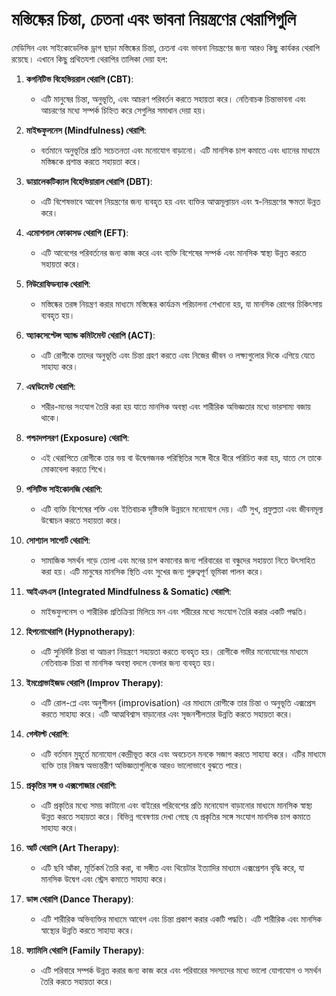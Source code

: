 # মস্তিষ্কের চিন্তা, চেতনা এবং ভাবনা নিয়ন্ত্রণের থেরাপিগুলি

মেডিসিন এবং সাইকোডেলিক ড্রাগ ছাড়া মস্তিষ্কের চিন্তা, চেতনা এবং ভাবনা নিয়ন্ত্রণের জন্য আরও কিছু কার্যকর থেরাপি রয়েছে। এখানে কিছু প্রথিতযশা থেরাপির তালিকা দেয়া হল:

1. **কগনিটিভ বিহেভিয়রাল থেরাপি (CBT)**:
   - এটি মানুষের চিন্তা, অনুভূতি, এবং আচরণ পরিবর্তন করতে সহায়তা করে। নেতিবাচক চিন্তাভাবনা এবং আচরণের মধ্যে সম্পর্ক চিহ্নিত করে সেগুলির সমাধান দেয়া হয়।

2. **মাইন্ডফুলনেস (Mindfulness) থেরাপি**:
   - বর্তমানে অনুভূতির প্রতি সচেতনতা এবং মনোযোগ বাড়ানো। এটি মানসিক চাপ কমাতে এবং ধ্যানের মাধ্যমে মস্তিষ্ককে প্রশান্ত করতে সহায়তা করে।

3. **ডায়ালেকটিক্যাল বিহেভিয়ারাল থেরাপি (DBT)**:
   - এটি বিশেষভাবে আবেগ নিয়ন্ত্রণের জন্য ব্যবহৃত হয় এবং ব্যক্তির আত্মমূল্যায়ন এবং স্ব-নিয়ন্ত্রণের ক্ষমতা উন্নত করে।

4. **এমোশনাল ফোকাসড থেরাপি (EFT)**:
   - এটি আবেগের পরিবর্তনের জন্য কাজ করে এবং ব্যক্তি বিশেষের সম্পর্ক এবং মানসিক স্বাস্থ্য উন্নত করতে সহায়তা করে।

5. **নিউরোফিডব্যাক থেরাপি**:
   - মস্তিষ্কের তরঙ্গ নিয়ন্ত্রণ করার মাধ্যমে মস্তিষ্কের কার্যক্রম পরিচালনা শেখানো হয়, যা মানসিক রোগের চিকিৎসায় ব্যবহৃত হয়।

6. **অ্যাকসেপ্টেন্স অ্যান্ড কমিটমেন্ট থেরাপি (ACT)**:
   - এটি রোগীকে তাদের অনুভূতি এবং চিন্তা গ্রহণ করতে এবং নিজের জীবন ও লক্ষ্যগুলোর দিকে এগিয়ে যেতে সাহায্য করে।

7. **এম্বডিমেন্ট থেরাপি**:
   - শরীর-মনের সংযোগ তৈরি করা হয় যাতে মানসিক অবস্থা এবং শারীরিক অভিজ্ঞতার মধ্যে ভারসাম্য বজায় থাকে।

8. **পশ্চাদপসরণ (Exposure) থেরাপি**:
   - এই থেরাপিতে রোগীকে তার ভয় বা উদ্বেগজনক পরিস্থিতির সঙ্গে ধীরে ধীরে পরিচিত করা হয়, যাতে সে তাকে মোকাবেলা করতে শিখে।

9. **পসিটিভ সাইকোলজি থেরাপি**:
   - এটি ব্যক্তি বিশেষের শক্তি এবং ইতিবাচক দৃষ্টিভঙ্গি উন্নয়নে মনোযোগ দেয়। এটি সুখ, প্রফুল্লতা এবং জীবনমূল্য উন্মোচন করতে সহায়তা করে।

10. **সোশ্যাল সাপোর্ট থেরাপি**:
    - সামাজিক সমর্থন গড়ে তোলা এবং মনের চাপ কমানোর জন্য পরিবারের বা বন্ধুদের সহায়তা নিতে উৎসাহিত করা হয়। এটি মানুষের মানসিক স্থিতি এবং সুখের জন্য গুরুত্বপূর্ণ ভূমিকা পালন করে।

11. **আইএমএস (Integrated Mindfulness & Somatic) থেরাপি**:
    - মাইন্ডফুলনেস ও শারীরিক প্রতিক্রিয়া মিলিয়ে মন এবং শরীরের মধ্যে সংযোগ তৈরি করার একটি পদ্ধতি।

12. **হিপনোথেরাপি (Hypnotherapy)**:
    - এটি সুনির্দিষ্ট চিন্তা বা আচরণ নিয়ন্ত্রণে সহায়তা করতে ব্যবহৃত হয়। রোগীকে গভীর মনোযোগের মাধ্যমে নেতিবাচক চিন্তা বা মানসিক অবস্থা বদলে ফেলার জন্য ব্যবহৃত হয়।

13. **ইমপ্রোভাইজড থেরাপি (Improv Therapy)**:
    - এটি রোল-প্লে এবং অনুশীলন (improvisation) এর মাধ্যমে রোগীকে তার চিন্তা ও অনুভূতি এক্সপ্রেস করতে সাহায্য করে। এটি আত্মবিশ্বাস বাড়ানোর এবং সৃজনশীলতার উন্নতি করতে সহায়তা করে।

14. **গেস্টাল্ট থেরাপি**:
    - এটি বর্তমান মুহূর্তে মনোযোগ কেন্দ্রীভূত করে এবং অবচেতন মনকে সজাগ করতে সাহায্য করে। এটির মাধ্যমে ব্যক্তি তার নিজস্ব অভ্যন্তরীণ অভিজ্ঞতাগুলিকে আরও ভালোভাবে বুঝতে পারে।

15. **প্রকৃতির সঙ্গ ও এক্সপোজার থেরাপি**:
    - এটি প্রকৃতির মধ্যে সময় কাটানো এবং বাইরের পরিবেশের প্রতি মনোযোগ বাড়ানোর মাধ্যমে মানসিক স্বাস্থ্য উন্নত করতে সহায়তা করে। বিভিন্ন গবেষণায় দেখা গেছে যে প্রকৃতির সঙ্গে সংযোগ মানসিক চাপ কমাতে সাহায্য করে।

16. **আর্ট থেরাপি (Art Therapy)**:
    - এটি ছবি আঁকা, মূর্তিকর্ম তৈরি করা, বা সঙ্গীত এবং থিয়েটার ইত্যাদির মাধ্যমে এক্সপ্রেশন বৃদ্ধি করে, যা মানসিক উদ্বেগ এবং স্ট্রেস কমাতে সাহায্য করে।

17. **ডান্স থেরাপি (Dance Therapy)**:
    - এটি শারীরিক অভিব্যক্তির মাধ্যমে আবেগ এবং চিন্তা প্রকাশ করার একটি পদ্ধতি। এটি শারীরিক এবং মানসিক স্বাস্থ্যের উন্নতি করতে সাহায্য করে।

18. **ফ্যামিলি থেরাপি (Family Therapy)**:
    - এটি পরিবারে সম্পর্ক উন্নত করার জন্য কাজ করে এবং পরিবারের সদস্যদের মধ্যে ভালো যোগাযোগ ও সমর্থন তৈরি করতে সহায়তা করে।

